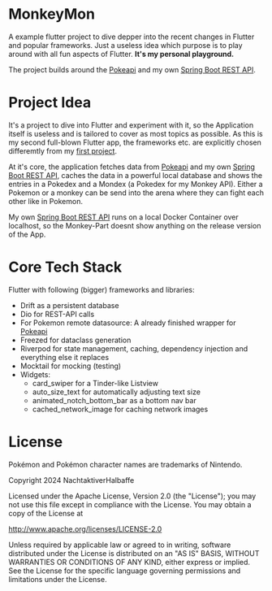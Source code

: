 # MonkeyMon
A example flutter project to dive depper into the recent changes in Flutter and popular frameworks. Just a useless idea which purpose is to play around with all fun aspects of Flutter. **It's my personal playground.** 

The project builds around the [Pokeapi](https://pokeapi.co/) and my own [Spring Boot REST API](https://github.com/NachtaktiverHalbaffe/MonkeyAPI-SpringBoot).

# Project Idea
It's a project to dive into Flutter and experiment with it, so the Application itself is useless and is tailored to cover as most topics as possible. As this is my second full-blown Flutter app, the frameworks etc. are explicitly chosen differemtly from my [first project](https://github.com/NachtaktiverHalbaffe/eje).

At it's core, the application fetches data from [Pokeapi](https://pokeapi.co/) and my own [Spring Boot REST API](https://github.com/NachtaktiverHalbaffe/MonkeyAPI-SpringBoot), caches the data in a powerful local database and shows the entries in a Pokedex and a Mondex (a Pokedex for my Monkey API). Either a Pokemon or a monkey can be send into the arena where they can fight each other like in Pokemon.

My own [Spring Boot REST API](https://github.com/NachtaktiverHalbaffe/MonkeyAPI-SpringBoot) runs on a local Docker Container over localhost, so the Monkey-Part doesnt show anything on the release version of the App.

# Core Tech Stack
Flutter with following (bigger) frameworks and libraries:
- Drift as a persistent database
- Dio for REST-API calls
- For Pokemon remote datasource: A already finished wrapper for [Pokeapi](https://pokeapi.co/)
- Freezed for dataclass generation 
- Riverpod for state management, caching, dependency injection and everything else it replaces
- Mocktail for mocking (testing)
- Widgets:
    - card_swiper for a Tinder-like Listview
    - auto_size_text for automatically adjusting text size
    - animated_notch_bottom_bar as a bottom nav bar
    - cached_network_image for caching network images

# License
Pokémon and Pokémon character names are trademarks of Nintendo.

Copyright 2024 NachtaktiverHalbaffe

Licensed under the Apache License, Version 2.0 (the "License"); you may not use this file except in compliance with the License. You may obtain a copy of the License at

http://www.apache.org/licenses/LICENSE-2.0

Unless required by applicable law or agreed to in writing, software distributed under the License is distributed on an "AS IS" BASIS, WITHOUT WARRANTIES OR CONDITIONS OF ANY KIND, either express or implied. See the License for the specific language governing permissions and limitations under the License.